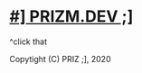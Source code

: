 # [#\] PRIZM.DEV ;\]](https://voxelprismatic.github.io/prizm.dev/)
^click that

Copytight (C) PRIZ ;], 2020
